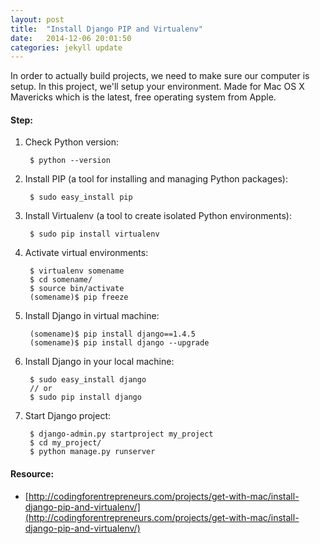 ```yaml
---
layout: post
title:  "Install Django PIP and Virtualenv"
date:   2014-12-06 20:01:50
categories: jekyll update
---
```

In order to actually build projects, we need to make sure our computer is setup. In this project, we'll setup your environment. Made for Mac OS X Mavericks which is the latest, free operating system from Apple.

#### **Step:**
1. Check Python version:

		$ python --version
2. Install PIP (a tool for installing and managing Python packages):

		$ sudo easy_install pip
3. Install Virtualenv (a tool to create isolated Python environments):

		$ sudo pip install virtualenv
4. Activate virtual environments:

		$ virtualenv somename
		$ cd somename/
		$ source bin/activate
		(somename)$ pip freeze

5. Install Django in virtual machine:

		(somename)$ pip install django==1.4.5
		(somename)$ pip install django --upgrade

6. Install Django in your local machine:

		$ sudo easy_install django
		// or
		$ sudo pip install django

7. Start Django project:

		$ django-admin.py startproject my_project
		$ cd my_project/
		$ python manage.py runserver

#### **Resource:**
* [http://codingforentrepreneurs.com/projects/get-with-mac/install-django-pip-and-virtualenv/](http://codingforentrepreneurs.com/projects/get-with-mac/install-django-pip-and-virtualenv/)
